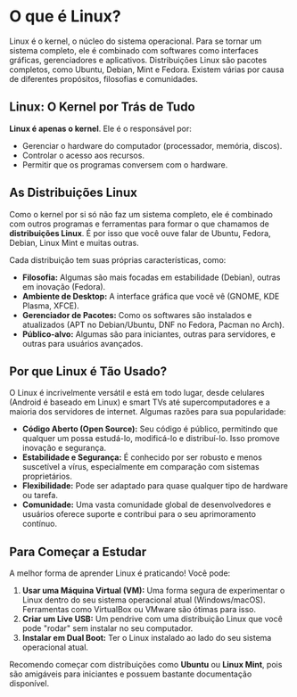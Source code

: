# O que é Linux?

 Linux é o kernel, o núcleo do sistema operacional. Para se tornar um sistema completo, ele é
 combinado com softwares como interfaces gráficas, gerenciadores e aplicativos.
 Distribuições Linux são pacotes completos, como Ubuntu, Debian, Mint e Fedora. Existem várias
 por causa de diferentes propósitos, filosofias e comunidades.

## Linux: O Kernel por Trás de Tudo

**Linux é apenas o kernel**. Ele é o responsável por:

* Gerenciar o hardware do computador (processador, memória, discos).
* Controlar o acesso aos recursos.
* Permitir que os programas conversem com o hardware.

## As Distribuições Linux

Como o kernel por si só não faz um sistema completo, ele é combinado com outros programas e ferramentas para formar o que chamamos de **distribuições Linux**. É por isso que você ouve falar de Ubuntu, Fedora, Debian, Linux Mint e muitas outras.

Cada distribuição tem suas próprias características, como:

* **Filosofia:** Algumas são mais focadas em estabilidade (Debian), outras em inovação (Fedora).
* **Ambiente de Desktop:** A interface gráfica que você vê (GNOME, KDE Plasma, XFCE).
* **Gerenciador de Pacotes:** Como os softwares são instalados e atualizados (APT no Debian/Ubuntu, DNF no Fedora, Pacman no Arch).
* **Público-alvo:** Algumas são para iniciantes, outras para servidores, e outras para usuários avançados.

## Por que Linux é Tão Usado?

O Linux é incrivelmente versátil e está em todo lugar, desde celulares (Android é baseado em Linux) e smart TVs até supercomputadores e a maioria dos servidores de internet. Algumas razões para sua popularidade:

* **Código Aberto (Open Source):** Seu código é público, permitindo que qualquer um possa estudá-lo, modificá-lo e distribuí-lo. Isso promove inovação e segurança.
* **Estabilidade e Segurança:** É conhecido por ser robusto e menos suscetível a vírus, especialmente em comparação com sistemas proprietários.
* **Flexibilidade:** Pode ser adaptado para quase qualquer tipo de hardware ou tarefa.
* **Comunidade:** Uma vasta comunidade global de desenvolvedores e usuários oferece suporte e contribui para o seu aprimoramento contínuo.

## Para Começar a Estudar

A melhor forma de aprender Linux é praticando! Você pode:

1.  **Usar uma Máquina Virtual (VM):** Uma forma segura de experimentar o Linux dentro do seu sistema operacional atual (Windows/macOS). Ferramentas como VirtualBox ou VMware são ótimas para isso.
2.  **Criar um Live USB:** Um pendrive com uma distribuição Linux que você pode "rodar" sem instalar no seu computador.
3.  **Instalar em Dual Boot:** Ter o Linux instalado ao lado do seu sistema operacional atual.

Recomendo começar com distribuições como **Ubuntu** ou **Linux Mint**, pois são amigáveis para iniciantes e possuem bastante documentação disponível.
